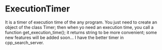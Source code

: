 # ExecutionTimer
It is a timer of execution time of the any program.
You just need to create an object of the class Timer;
then when yo need an execution time, you call a function get_execution_time(); it returns string to be more convenient;
some new features will be added soon...
I have the better timer in cpp_search_server. 
